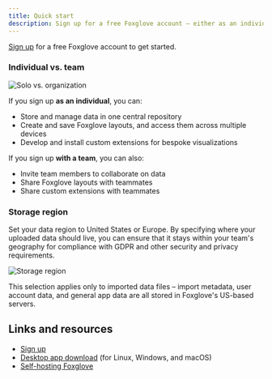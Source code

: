 ```yaml
---
title: Quick start
description: Sign up for a free Foxglove account – either as an individual or with a team.
---
```


[Sign up](https://console.foxglove.dev/signup) for a free Foxglove account to get started.

### Individual vs. team

![Solo vs. organization](/img/docs/introduction/solo-vs-organization.png)

If you sign up **as an individual**, you can:

- Store and manage data in one central repository
- Create and save Foxglove layouts, and access them across multiple devices
- Develop and install custom extensions for bespoke visualizations

If you sign up **with a team**, you can also:

- Invite team members to collaborate on data
- Share Foxglove layouts with teammates
- Share custom extensions with teammates

### Storage region

Set your data region to United States or Europe. By specifying where your uploaded data should live, you can ensure that it stays within your team's geography for compliance with GDPR and other security and privacy requirements.

![Storage region](/img/docs/introduction/storage-region.png)

This selection applies only to imported data files – import metadata, user account data, and general app data are all stored in Foxglove's US-based servers.

## Links and resources

- [Sign up](https://console.foxglove.dev/signup)
- [Desktop app download](https://foxglove.dev/download) (for Linux, Windows, and macOS)
- [Self-hosting Foxglove](/docs/primary-sites/introduction)
